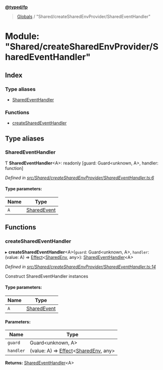 **[@typed/fp](../README.md)**

> [Globals](../globals.md) / "Shared/createSharedEnvProvider/SharedEventHandler"

# Module: "Shared/createSharedEnvProvider/SharedEventHandler"

## Index

### Type aliases

* [SharedEventHandler](_shared_createsharedenvprovider_sharedeventhandler_.md#sharedeventhandler)

### Functions

* [createSharedEventHandler](_shared_createsharedenvprovider_sharedeventhandler_.md#createsharedeventhandler)

## Type aliases

### SharedEventHandler

Ƭ  **SharedEventHandler**\<A>: readonly [guard: Guard\<unknown, A>, handler: function]

*Defined in [src/Shared/createSharedEnvProvider/SharedEventHandler.ts:6](https://github.com/TylorS/typed-fp/blob/6ccb290/src/Shared/createSharedEnvProvider/SharedEventHandler.ts#L6)*

#### Type parameters:

Name | Type |
------ | ------ |
`A` | [SharedEvent](_shared_core_events_sharedevent_.sharedevent.md) |

## Functions

### createSharedEventHandler

▸ **createSharedEventHandler**\<A>(`guard`: Guard\<unknown, A>, `handler`: (value: A) => [Effect](_effect_effect_.effect.md)\<[SharedEnv](../interfaces/_shared_core_services_sharedenv_.sharedenv.md), any>): [SharedEventHandler](_shared_createsharedenvprovider_sharedeventhandler_.md#sharedeventhandler)\<A>

*Defined in [src/Shared/createSharedEnvProvider/SharedEventHandler.ts:14](https://github.com/TylorS/typed-fp/blob/6ccb290/src/Shared/createSharedEnvProvider/SharedEventHandler.ts#L14)*

Construct SharedEventHandler instances

#### Type parameters:

Name | Type |
------ | ------ |
`A` | [SharedEvent](_shared_core_events_sharedevent_.sharedevent.md) |

#### Parameters:

Name | Type |
------ | ------ |
`guard` | Guard\<unknown, A> |
`handler` | (value: A) => [Effect](_effect_effect_.effect.md)\<[SharedEnv](../interfaces/_shared_core_services_sharedenv_.sharedenv.md), any> |

**Returns:** [SharedEventHandler](_shared_createsharedenvprovider_sharedeventhandler_.md#sharedeventhandler)\<A>
